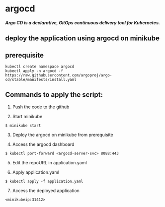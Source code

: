 # argocd
##### Argo CD is a declarative, GitOps continuous delivery tool for Kubernetes.

## deploy the application using argocd on minikube

## prerequisite

```
kubectl create namespace argocd
kubectl apply -n argocd -f https://raw.githubusercontent.com/argoproj/argo-cd/stable/manifests/install.yaml
```

## Commands to apply the script:

1. Push the code to the github

2. Start minikube

```
$ minikube start
```

3. Deploy the argocd on minikube from prerequisite

4. Access the argocd dashboard

```
$ kubectl port-forward <argocd-server-svc> 8088:443
```

5. Edit the repoURL in application.yaml

6. Apply application.yaml 

```
$ kubectl apply -f application.yaml 
```
7. Access the deployed application

```
<minikubeip:31412>

